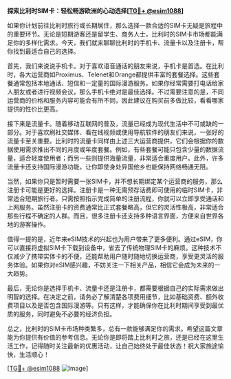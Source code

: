 **探索比利时SIM卡：轻松畅游欧洲的心动选择[[TG💪+ @esim1088](https://t.me/s/esim1088)]**

如果你计划前往比利时旅行或长期居住，那么选择一款合适的SIM卡无疑是旅程中的重要环节。无论是短期游客还是留学生、商务人士，比利时的SIM卡市场都能满足你的多样化需求。今天，我们就来聊聊比利时的手机卡、流量卡以及注册卡，帮你找到最适合自己的选择。

首先，我们来说说手机卡。对于喜欢语音通话的朋友来说，手机卡是首选。在比利时，各大运营商如Proximus、Telenet和Orange都提供丰富的套餐选择。这些套餐通常包括本地通话、短信和一定量的国际漫游服务。如果你经常需要打电话给家人朋友或者进行视频会议，那么手机卡绝对是最佳选择。不过需要注意的是，不同运营商的价格和服务内容可能会有所不同，因此建议在购买前多做比较，看看哪家提供的性价比更高。

接下来是流量卡。随着移动互联网的普及，流量已经成为现代生活中不可或缺的一部分。对于喜欢刷社交媒体、看在线视频或使用导航软件的朋友们来说，一张好的流量卡至关重要。比利时的流量卡同样由上述三大运营商提供，它们会根据你的数据使用需求推出不同的月度或年度套餐。例如，有些套餐可能只包含少量的数据流量，适合轻度使用者；而另一些则提供海量流量，非常适合重度用户。此外，许多流量卡还支持国际漫游功能，让你即使身处异国他乡也能保持网络畅通无阻。

当然，如果你只是暂时需要一张SIM卡，并不想长期绑定某个运营商的服务，那么注册卡可能是更好的选择。注册卡是一种无需预存话费即可使用的临时SIM卡，非常适合短期旅行者。只需按照指示完成简单的注册流程，你就可以立即享受通话和上网服务。虽然注册卡的资费通常比正式套餐略高，但它的灵活性极高，非常适合那些行程不确定的人群。而且，很多注册卡还支持多种语言界面，方便来自世界各地的游客操作。

值得一提的是，近年来eSIM技术的兴起也为用户带来了更多便利。通过eSIM，你可以直接将虚拟SIM卡下载到设备中，省去了传统物理SIM卡的麻烦。这种技术不仅减少了携带实体卡的不便，还能帮助用户随时随地切换运营商，享受更灵活的服务体验。如果你对eSIM感兴趣，不妨关注一下相关产品，相信它会成为未来的一大趋势。

最后，无论你是选择手机卡、流量卡还是注册卡，都需要根据自己的实际需求做出明智的选择。在决定之前，请务必了解清楚各项费用细节，比如基础资费、额外收费项目以及是否包含国际漫游等。只有这样，才能确保你在比利时期间享受到最优质的服务，同时避免不必要的经济负担。

总之，比利时的SIM卡市场种类繁多，总有一款能够满足你的需求。希望这篇文章能为你提供有价值的参考信息。无论你是即将踏上比利时之旅，还是已经在这里生活工作，记得随时关注最新的优惠活动，让自己始终处于最佳状态！祝大家旅途愉快，生活顺心！

[[TG💪+ @esim1088](https://t.me/s/esim1088) ![Image](https://i.postimg.cc/4NQfJmqS/Snipaste-2025-05-13-00-14-12.png)]